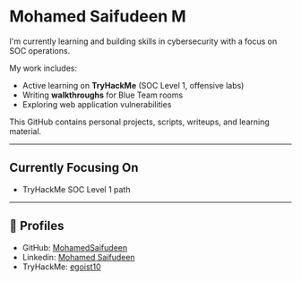 # Mohamed Saifudeen M

I'm currently learning and building skills in cybersecurity with a focus on SOC operations.

My work includes:

- Active learning on **TryHackMe** (SOC Level 1, offensive labs)
- Writing **walkthroughs** for Blue Team rooms
- Exploring web application vulnerabilities

This GitHub contains personal projects, scripts, writeups, and learning material.

---

## Currently Focusing On

- TryHackMe SOC Level 1 path

---

## 🔗 Profiles

- GitHub: [MohamedSaifudeen](https://github.com/MohamedSaifudeen)
- Linkedin: [Mohamed Saifudeen](https://www.linkedin.com/in/mohamedsaifudeen/)
- TryHackMe: [egoist10](https://tryhackme.com/p/egoist10)
